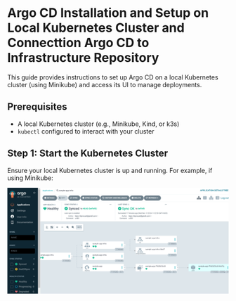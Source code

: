 # Argo CD Installation and Setup on Local Kubernetes Cluster and Connecttion Argo CD to Infrastructure Repository

This guide provides instructions to set up Argo CD on a local Kubernetes cluster (using Minikube) and access its UI to manage deployments.

## Prerequisites

- A local Kubernetes cluster (e.g., Minikube, Kind, or k3s)
- `kubectl` configured to interact with your cluster

## Step 1: Start the Kubernetes Cluster

Ensure your local Kubernetes cluster is up and running. For example, if using Minikube:



![Connection Argo CD to Infrastructure Repository](https://github.com/bipro-b/sample-app-infra/blob/main/sample-app/images/arg.png?raw=true)


